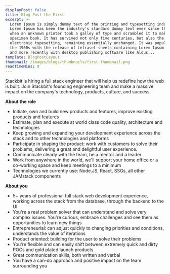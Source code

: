 ```yaml
---
displayPost: false
title: Blog Post the First
excerpt: >-
  Lorem Ipsum is simply dummy text of the printing and typesetting industry.
  Lorem Ipsum has been the industry's standard dummy text ever since the 1500s,
  when an unknown printer took a galley of type and scrambled it to make a type
  specimen book. It has survived not only five centuries, but also the leap into
  electronic typesetting, remaining essentially unchanged. It was popularised in
  the 1960s with the release of Letraset sheets containing Lorem Ipsum passages,
  and more recently with desktop publishing software like Aldus...
template: BlogPostLayout
thumbnail: /images/blogs/thumbnails/first-thumbnail.png
readTimeMins: 9
---
```


Stackbit is hiring a full stack engineer that will help us redefine how the web is built. Join Stackbit's founding engineering team and make a massive impact on the company's technology, products, culture, and success.

**About the role**

- Initiate, own and build new products and features, improve existing products and features
- Estimate, plan and execute at world class code quality, architecture and technologies
- Keep growing and expanding your development experience across the stack and to other technologies and platforms
- Participate in shaping the product: work with customers to solve their problems, delivering a great and delightful user experience.
- Communicate clearly with the team, be a mentor and a leader
- Work from anywhere in the world, we'll support your home office or a co-working space and keep meetings to a minimum
- Technologies we currently use: Node.JS, React, SSGs, all other JAMstack components

**About you**

- 5+ years of professional full stack web development experience, working across the stack from the database, through the backend to the UI
- You're a real problem solver that can understand and solve very complex issues. You're curious, embrace challenges and see them as opportunities to learn new things
- Entrepreneurial: can adjust quickly to changing priorities and conditions, understands the value of iterations
- Product oriented: building for the user to solve their problems
- You're flexible and can easily shift between extremely quick and dirty POCs and gold plated launch products
- Great communication skills, both written and verbal
- You have a can-do approach and positive impact on the team surrounding you



